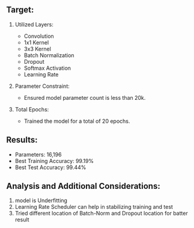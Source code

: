 ## Target:

1) Utilized Layers:
   - Convolution
   - 1x1 Kernel
   - 3x3 Kernel
   - Batch Normalization
   - Dropout
   - Softmax Activation
   - Learning Rate

2) Parameter Constraint:
   - Ensured model parameter count is less than 20k.

3) Total Epochs:
   - Trained the model for a total of 20 epochs.

## Results:
- Parameters: 16,196
- Best Training Accuracy: 99.19%
- Best Test Accuracy: 99.44%

## Analysis and Additional Considerations:
1) model is Underfitting
2) Learning Rate Scheduler can help in stabilizing training and test
3) Tried different location of Batch-Norm and Dropout location for batter result